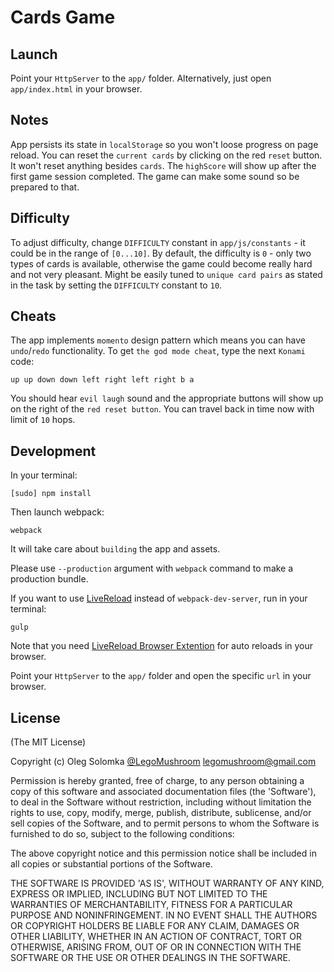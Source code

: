 # Cards Game

## Launch

Point your `HttpServer` to the `app/` folder. Alternatively, just open `app/index.html` in your browser.

## Notes

App persists its state in `localStorage` so you won't loose progress on page reload. You can reset the `current cards` by clicking on the red `reset` button. It won't reset anything besides `cards`. The `highScore` will show up after the first game session completed. The game can make some sound so be prepared to that.

## Difficulty

To adjust difficulty, change `DIFFICULTY` constant in `app/js/constants` - it could be in the range of `[0...10]`. By default, the difficulty is `0` - only two types of cards is available, otherwise the game could become really hard and not very pleasant. Might be easily tuned to `unique card pairs` as stated in the task by setting the `DIFFICULTY` constant to `10`.

## Cheats

The app implements `momento` design pattern which means you can have `undo`/`redo` functionality. To get `the god mode cheat`, type the next `Konami` code:

```
up up down down left right left right b a
```

You should hear `evil laugh` sound and the appropriate buttons will show up on the right of the `red reset button`. You can travel back in time now with limit of `10` hops.

## Development

In your terminal:

```
[sudo] npm install
```

Then launch webpack:

```
webpack
```

It will take care about `building` the app and assets.

Please use `--production` argument with `webpack` command to make a production bundle.

If you want to use [LiveReload](https://github.com/livereload/LiveReload) instead of `webpack-dev-server`, run in your terminal:

```
gulp
```

Note that you need [LiveReload Browser Extention](http://livereload.com/extensions/) for auto reloads in your browser.

Point your `HttpServer` to the `app/` folder and open the specific `url` in your browser.

## License

(The MIT License)

Copyright (c) Oleg Solomka [@LegoMushroom](https://twitter.com/legomushroom) [legomushroom@gmail.com](mailto:legomushroom@gmail.com)

Permission is hereby granted, free of charge, to any person obtaining a copy of this software and associated documentation files (the 'Software'), to deal in the Software without restriction, including without limitation the rights to use, copy, modify, merge, publish, distribute, sublicense, and/or sell copies of the Software, and to permit persons to whom the Software is furnished to do so, subject to the following conditions:

The above copyright notice and this permission notice shall be included in all copies or substantial portions of the Software.

THE SOFTWARE IS PROVIDED 'AS IS', WITHOUT WARRANTY OF ANY KIND, EXPRESS OR IMPLIED, INCLUDING BUT NOT LIMITED TO THE WARRANTIES OF MERCHANTABILITY, FITNESS FOR A PARTICULAR PURPOSE AND NONINFRINGEMENT. IN NO EVENT SHALL THE AUTHORS OR COPYRIGHT HOLDERS BE LIABLE FOR ANY CLAIM, DAMAGES OR OTHER LIABILITY, WHETHER IN AN ACTION OF CONTRACT, TORT OR OTHERWISE, ARISING FROM, OUT OF OR IN CONNECTION WITH THE SOFTWARE OR THE USE OR OTHER DEALINGS IN THE SOFTWARE.
